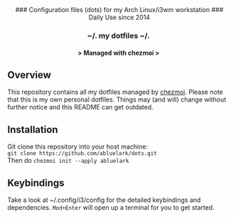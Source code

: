 <div align="center">
### Configuration files (dots) for my Arch Linux/i3wm workstation
### Daily Use since 2014

  ### ~/. my dotfiles ~/.&nbsp;

#### \> Managed with chezmoi >&nbsp;

</div>

## Overview
This repository contains all my dotfiles managed by [chezmoi](https://github.com/twpayne/chezmoi).
Please note that this is my own personal dotfiles.
Things may (and will) change without further notice and this README can get outdated.

## Installation
Git clone this repository into your host machine:   
`git clone https://github.com/abluelark/dots.git`   
Then do `chezmoi init --apply abluelark`   

## Keybindings
Take a look at ~/.config/i3/config for the detailed keybindings and dependencies. 
`Mod+Enter` will open up a terminal for you to get started.
